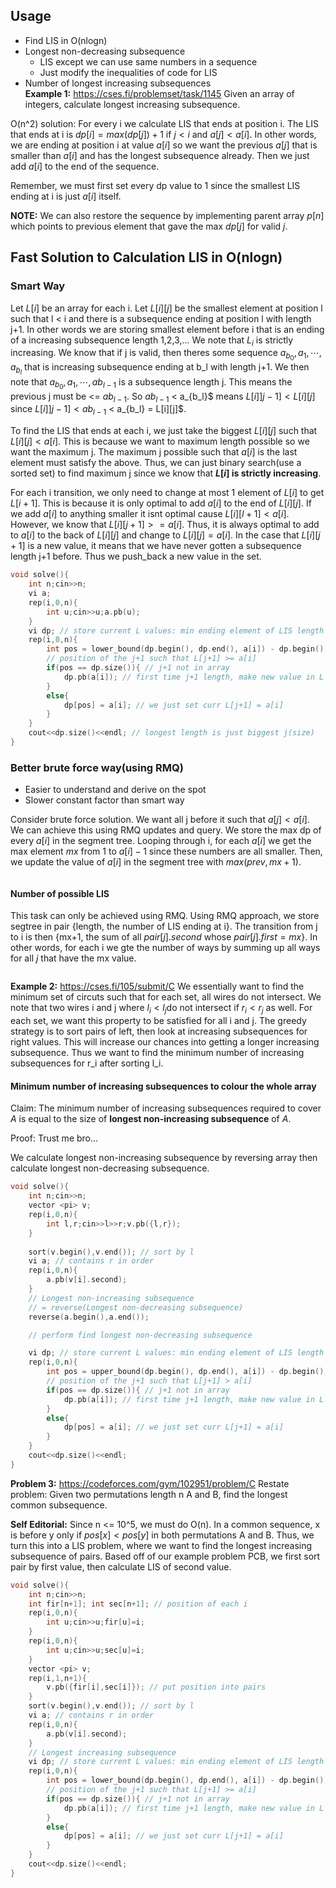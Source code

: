 ## Usage
- Find LIS in O(nlogn)
- Longest non-decreasing subsequence
    - LIS except we can use same numbers in a sequence
    - Just modify the inequalities of code for LIS
- Number of longest increasing subsequences    
**Example 1:** https://cses.fi/problemset/task/1145
Given an array of integers, calculate longest increasing subsequence.

O(n^2) solution: For every i we calculate LIS that ends at position i. The LIS that ends at i is 
$dp[i] = max(dp[j])+1$ if $j < i$ and $a[j] < a[i].$ In other words, we are ending at position i at value $a[i]$ so we want the previous $a[j]$ that is smaller than $a[i]$ and has the longest subsequence already. Then we just add $a[i]$ to the end of the sequence.

Remember, we must first set every dp value to 1 since the smallest LIS ending at i is just $a[i]$ itself.

**NOTE:** We can also restore the sequence by implementing parent array $p[n]$ which points to previous element that gave the max $dp[j]$ for valid $j$.

## Fast Solution to Calculation LIS in O(nlogn)
### Smart Way
Let $L[i]$ be an array for each i. Let $L[i][j]$ be the smallest element at position l such that l < i and there is a subsequence ending at position l with length j+1. In other words we are storing smallest element before i that is an ending of a increasing subsequence length 1,2,3,...
We note that $L_i$ is strictly increasing. We know that if j is valid, then theres some sequence $a_{b_0}, a_{1}, \cdots, a_{b_l}$ that is increasing subsequence ending at b_l with length j+1. We then note that $a_{b_0}, a_{1}, \cdots, a{b_{l-1}}$ is a subsequence length j. This means the previous j must be <= $a{b_{l-1}}$. So $a{b_{l-1}}$ < a_{b_l}$ means $L[i]]j-1] < L[i][j]$ since $L[i]]j-1] < a{b_{l-1}}$ < a_{b_l} = L[i][j]$.

To find the LIS that ends at each i, we just take the biggest $L[i][j]$ such that $L[i][j] < a[i].$ This is because we want to maximum length possible so we want the maximum j. The maximum j possible such that $a[i]$ is the last element must satisfy the above. Thus, we can just binary search(use a sorted set) to find maximum j since we know that **$L[i]$ is strictly increasing**.

For each i transition, we only need to change at most 1 element of $L[i]$ to get $L[i+1]$. This is because it is only optimal to add $a[i]$ to the end of $L[i][j]$. If we add $a[i]$ to anything smaller it isnt optimal cause $L[i][l+1] < a[i]$. However, we know that $L[i][j+1] >= a[i]$. Thus, it is always optimal to add to $a[i]$ to the back of $L[i][j]$ and change to $L[i][j] = a[i]$. In the case that $L[i][j+1]$ is a new value, it means that we have never gotten a subsequence length j+1 before. Thus we push_back a new value in the set.

```cpp
void solve(){
    int n;cin>>n;
    vi a;
    rep(i,0,n){
        int u;cin>>u;a.pb(u);
    }
    vi dp; // store current L values: min ending element of LIS length j
    rep(i,0,n){
        int pos = lower_bound(dp.begin(), dp.end(), a[i]) - dp.begin();
        // position of the j+1 such that L[j+1] >= a[i]
        if(pos == dp.size()){ // j+1 not in array
            dp.pb(a[i]); // first time j+1 length, make new value in L
        }
        else{
            dp[pos] = a[i]; // we just set curr L[j+1] = a[i]
        }
    }
    cout<<dp.size()<<endl; // longest length is just biggest j(size)
}   

```


### Better brute force way(using RMQ)
- Easier to understand and derive on the spot
- Slower constant factor than smart way

Consider brute force solution. We want all j before it such that $a[j] < a[i]$. We can achieve this using RMQ updates and query. We store the max dp of every $a[i]$ in the segment tree. Looping through i, for each $a[i]$ we get the max element $mx$ from 1 to $a[i]-1$ since these numbers are all smaller. Then, we update the value of $a[i]$ in the segment tree with $max(prev, mx+1).$

```cpp

```

#### Number of possible LIS
This task can only be achieved using RMQ.
Using RMQ approach, we store segtree in pair {length, the number of LIS ending at i}. The transition from j to i is then {mx+1, the sum of all $pair[j].second$ whose $pair[j].first = mx$}.
In other words, for each i we gte the number of ways by summing up all ways for all $j$ that have the mx value.
```cpp

```



**Example 2:** https://cses.fi/105/submit/C
We essentially want to find the minimum set of circuts such that for each set, all wires do not intersect. 
We note that two wires i and j where $l_i < l_j$do not intersect if $r_i < r_j$ as well. For each set, we want this property to be satisfied for all i and j. The greedy strategy is to sort pairs of left, then look at increasing subsequences for right values. This will increase our chances into getting a longer increasing subsequence. Thus we want to find the minimum number of increasing subsequences for r_i after sorting l_i. 

#### Minimum number of increasing subsequences to colour the whole array
Claim:
The minimum number of increasing subsequences required to cover $A$ is equal to the size of **longest non-increasing subsequence** of $A$.

Proof: Trust me bro...

We calculate longest non-increasing subsequence by reversing array then calculate longest non-decreasing subsequence.
```cpp
void solve(){
    int n;cin>>n;
    vector <pi> v;
    rep(i,0,n){
        int l,r;cin>>l>>r;v.pb({l,r});
    }
    
    sort(v.begin(),v.end()); // sort by l
    vi a; // contains r in order
    rep(i,0,n){
        a.pb(v[i].second);
    }
    // Longest non-increasing subsequence 
    // = reverse(Longest non-decreasing subsequence)
    reverse(a.begin(),a.end());

    // perform find longest non-decreasing subsequence

    vi dp; // store current L values: min ending element of LIS length j
    rep(i,0,n){
        int pos = upper_bound(dp.begin(), dp.end(), a[i]) - dp.begin();
        // position of the j+1 such that L[j+1] > a[i]
        if(pos == dp.size()){ // j+1 not in array
            dp.pb(a[i]); // first time j+1 length, make new value in L
        }
        else{
            dp[pos] = a[i]; // we just set curr L[j+1] = a[i]
        }
    }
    cout<<dp.size()<<endl;
} 
```


**Problem 3:** https://codeforces.com/gym/102951/problem/C
Restate problem: Given two permutations length n A and B, find the longest common subsequence.

**Self Editorial:** 
Since n <= 10^5, we must do O(n). In a common sequence, x is before y only if $pos[x] < pos[y]$ in both permutations A and B.
Thus, we turn this into a LIS problem, where we want to find the longest increasing subsequence of pairs. Based off of our example problem PCB, we first sort pair by first value, then calculate LIS of second value.
```cpp
void solve(){
    int n;cin>>n;
    int fir[n+1]; int sec[n+1]; // position of each i
    rep(i,0,n){
        int u;cin>>u;fir[u]=i;
    }
    rep(i,0,n){
        int u;cin>>u;sec[u]=i;
    }
    vector <pi> v;
    rep(i,1,n+1){
        v.pb({fir[i],sec[i]}); // put position into pairs
    }
    sort(v.begin(),v.end()); // sort by l
    vi a; // contains r in order
    rep(i,0,n){
        a.pb(v[i].second);
    }
    // Longest increasing subsequence 
    vi dp; // store current L values: min ending element of LIS length j
    rep(i,0,n){
        int pos = lower_bound(dp.begin(), dp.end(), a[i]) - dp.begin();
        // position of the j+1 such that L[j+1] >= a[i]
        if(pos == dp.size()){ // j+1 not in array
            dp.pb(a[i]); // first time j+1 length, make new value in L
        }
        else{
            dp[pos] = a[i]; // we just set curr L[j+1] = a[i]
        }
    }
    cout<<dp.size()<<endl;
}
```


